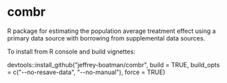 # combr

R package for estimating the population average treatment effect using a primary data source with borrowing from supplemental data sources.

To install from R console and build vignettes:

devtools::install_github("jeffrey-boatman/combr", build = TRUE, build_opts = c("--no-resave-data", "--no-manual"), force = TRUE)
